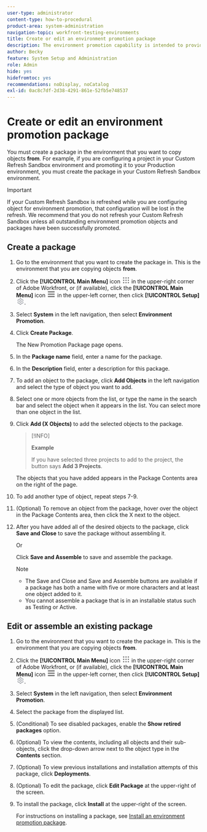 ```yaml
---
user-type: administrator
content-type: how-to-procedural
product-area: system-administration
navigation-topic: workfront-testing-environments
title: Create or edit an environment promotion package
description: The environment promotion capability is intended to provide the ability to move configuration-related objects from one environment to another. Learn how to create an environment promotion package that you can then install in a different environment.
author: Becky
feature: System Setup and Administration
role: Admin
hide: yes
hidefromtoc: yes
recommendations: noDisplay, noCatalog
exl-id: 0ac8c7df-2d38-4291-861e-52fb5e748537
---
```

# Create or edit an environment promotion package

You must create a package in the environment that you want to copy objects **from**. For example, if you are configuring a project in your Custom Refresh Sandbox environment and promoting it to your Production environment, you must create the package in your Custom Refresh Sandbox environment.

>[!IMPORTANT]
>
>If your Custom Refresh Sandbox is refreshed while you are configuring object for environment promotion, that configuration will be lost in the refresh. We recommend that you do not refresh your Custom Refresh Sandbox unless all outstanding environment promotion objects and packages have been successfully promoted.

## Create a package

1. Go to the environment that you want to create the package in. This is the environment that you are copying objects **from**.
1. Click the **[!UICONTROL Main Menu]** icon ![Main Menu](/help/_includes/assets/main-menu-icon.png) in the upper-right corner of Adobe Workfront, or (if available), click the **[!UICONTROL Main Menu]** icon ![Main Menu](/help/_includes/assets/main-menu-icon-left-nav.png) in the upper-left corner, then click **[!UICONTROL Setup]** ![Setup icon](/help/_includes/assets/gear-icon-setup.png).
1. Select **System** in the left navigation, then select **Environment Promotion**.
1. Click **Create Package**.

   The New Promotion Package page opens.

1. In the **Package name** field, enter a name for the package.
1. In the **Description** field, enter a description for this package. 
1. To add an object to the package, click **Add Objects** in the left navigation and select the type of object you want to add.
1. Select one or more objects from the list, or type the name in the search bar and select the object when it appears in the list. You can select more than one object in the list.
1. Click **Add (X Objects)** to add the selected objects to the package.

   >[!INFO]
   >
   >**Example**
   >
   >If you have selected three projects to add to the project, the button says **Add 3 Projects**. 

   The objects that you have added appears in the Package Contents area on the right of the page.

1. To add another type of object, repeat steps 7-9.
1. (Optional) To remove an object from the package, hover over the object in the Package Contents area, then click the X next to the object.
1. After you have added all of the desired objects to the package, click **Save and Close** to save the package without assembling it.

   Or

   Click **Save and Assemble** to save and assemble the package.

   >[!NOTE]
   >
   >* The Save and Close and Save and Assemble buttons are available if a package has both a name with five or more characters and at least one object added to it.
   >* You cannot assemble a package that is in an installable status such as Testing or Active.

## Edit or assemble an existing package

1. Go to the environment that you want to create the package in. This is the environment that you are copying objects **from**.
1. Click the **[!UICONTROL Main Menu]** icon ![Main Menu](/help/_includes/assets/main-menu-icon.png) in the upper-right corner of Adobe Workfront, or (if available), click the **[!UICONTROL Main Menu]** icon ![Main Menu](/help/_includes/assets/main-menu-icon-left-nav.png) in the upper-left corner, then click **[!UICONTROL Setup]** ![Setup icon](/help/_includes/assets/gear-icon-setup.png).
1. Select **System** in the left navigation, then select **Environment Promotion**.
1. Select the package from the displayed list.
1. (Conditional) To see disabled packages, enable the **Show retired packages** option.
1. (Optional) To view the contents, including all objects and their sub-objects, click the drop-down arrow next to the object type in the **Contents** section.
1. (Optional) To view previous installations and installation attempts of this package, click **Deployments**.
1. (Optional) To edit the package, click **Edit Package** at the upper-right of the screen.
1. To install the package, click **Install** at the upper-right of the screen.

   For instructions on installing a package, see [Install an environment promotion package](/help/quicksilver/administration-and-setup/set-up-workfront/workfront-testing-environments/environment-promotion-install-package.md).
